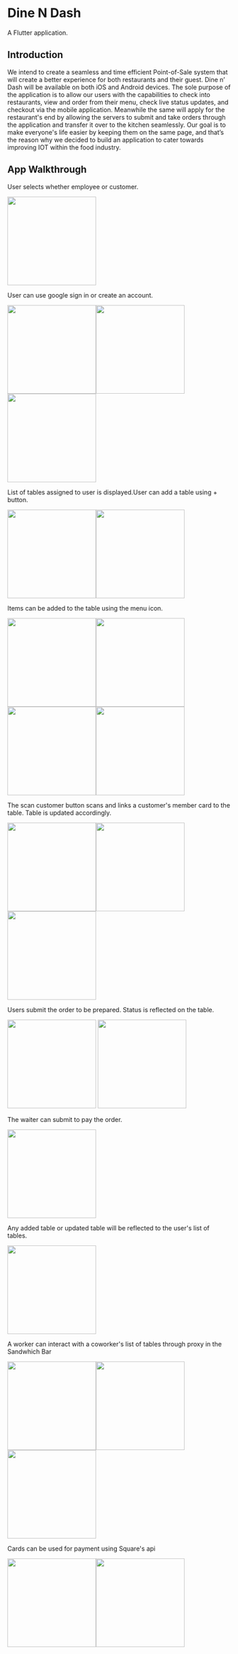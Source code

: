 # Dine N Dash

A Flutter application.

## Introduction

We intend to create a seamless and time efficient Point-of-Sale system that will create a better experience for both restaurants and their guest. Dine n’ Dash will be available on both iOS and Android devices. The sole purpose of the application is to allow our users with the capabilities to check into restaurants, view and order from their menu, check live status updates, and checkout via the mobile application. Meanwhile the same will apply for the restaurant's end by allowing the servers to submit and take orders through the application and transfer it over to the kitchen seamlessly. Our goal is to make everyone's life easier by keeping them on the same page, and that’s the reason why we decided to build an application to cater towards improving IOT within the food industry.

## App Walkthrough
User selects whether employee or customer.

<img src="DinenDashAppImages/image0.PNG" width="200">

User can use google sign in or create an account.

<img src="DinenDashAppImages/image1.PNG" width="200"><img src="DinenDashAppImages/image2.PNG" width="200"><img src="DinenDashAppImages/image3.PNG" width="200">

List of tables assigned to user is displayed.User can add a table using + button.

<img src="DinenDashAppImages/image4.PNG" width="200"><img src="DinenDashAppImages/image5.PNG" width="200">

Items can be added to the table using the menu icon.

<img src="DinenDashAppImages/image6.PNG" width="200"><img src="DinenDashAppImages/image7.PNG" width="200"><img src="DinenDashAppImages/image8.PNG" width="200"><img src="DinenDashAppImages/image9.PNG" width="200">

The scan customer button scans and links a customer's member card to the table. Table is updated accordingly.

<img src="DinenDashAppImages/image10.PNG" width="200"><img src="DinenDashAppImages/image11.PNG" width="200"><img src="DinenDashAppImages/image12.PNG" width="200">

Users submit the order to be prepared. Status is reflected on the table.

<img src="DinenDashAppImages/image13.PNG" width="200">

<img src="DinenDashAppImages/image14.PNG" width="200">

The waiter can submit to pay the order.

<img src="DinenDashAppImages/image15.PNG" width="200">

Any added table or updated table will be reflected to the user's list of tables.

<img src="DinenDashAppImages/image16.PNG" width="200">

A worker can interact with a coworker's list of tables through proxy in the Sandwhich Bar

<img src="DinenDashAppImages/image17.PNG" width="200"><img src="DinenDashAppImages/image18.PNG" width="200"><img src="DinenDashAppImages/image19.PNG" width="200">

Cards can be used for payment using Square's api

<img src="DinenDashAppImages/image20.PNG" width="200"><img src="DinenDashAppImages/image21.PNG" width="200">

